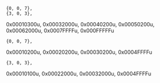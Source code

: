     {0, 0, 7},
    {3, 0, 3},

0x00010300u, 0x00032000u, 0x00040200u, 0x00050200u, 0x00062000u, 0x0007FFFFu, 0x000FFFFFu

    {0, 0, 7},

0x00010200u, 0x00020200u, 0x00030200u, 0x0004FFFFu

    {3, 0, 3},

0x00010100u, 0x00022000u, 0x00032000u, 0x0004FFFFu

